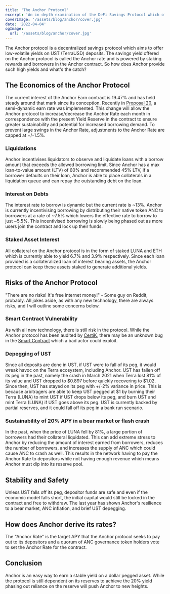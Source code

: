```yaml
---
title: 'The Anchor Protocol'
excerpt: 'An in depth examination of the DeFi Savings Protocol which offers up to 20% APY on UST.'
coverImage: '/assets/blog/anchor/cover.jpg'
date: '2022-04-04'
ogImage:
  url: '/assets/blog/anchor/cover.jpg'
---
```


The Anchor protocol is a decentralized savings protocol which aims to offer low-volatile yields on UST (TerraUSD) deposits.  The savings yield offered on the Anchor protocol is called the Anchor rate and is powered by staking rewards and borrowers in the Anchor contract.  So how does Anchor provide such high yields and what's the catch?

## The Economics of the Anchor Protocol
The current interest of the Anchor Earn contract is 19.47% and has held steady around that mark since its conception.  Recently in [Proposal 20](https://app.anchorprotocol.com/poll/20), a semi-dynamic earn rate was implemented. This change will allow the Anchor protocol to increase/decrease the Anchor Rate each month in correspondence with the present Yield Reserve in the contract to ensure greater sustainability and potential for increased borrowing demand. To prevent large swings in the Anchor Rate, adjustments to the Anchor Rate are capped at +/-1.5%.

### Liquidations
Anchor incentivises liquidators to observe and liquidate loans with a borrow amount that exceeds the allowed borrowing limit. Since Anchor has a max loan-to-value amount (LTV) of 60% and recommended 45% LTV, if a borrower defaults on their loan, Anchor is able to place collaterals in a liquidation queue and can repay the outstanding debt on the loan.

### Interest on Debts
The interest rate to borrow is dynamic but the current rate is ~13%.  Anchor is currently incentivising borrowing by distributing their native token ANC to borrowers at a rate of ~7.5% which lowers the effective rate to borrow to just ~5.5%. This incentivised borrowing is slowly being phased out as more users join the contract and lock up their funds.

### Staked Asset Interest
All collateral on the Anchor protocol is in the form of staked LUNA and ETH which is currently able to yield 6.7% and 3.9% respectively. Since each loan provided is a collateralized loan of interest bearing assets, the Anchor protocol can keep these assets staked to generate additional yields. 

## Risks of the Anchor Protocol
"There are no risks! It's free internet money!" - Some guy on Reddit, probably.  All jokes aside, as with any new technology, there are always risks, and I will outline some concerns below.

### Smart Contract Vulnerability
As with all new technology, there is still risk in the protocol.  While the Anchor protocol has been audited by [CertiK](https://www.certik.com/), there may be an unknown bug in the [Smart Contract](https://www.ibm.com/topics/smart-contracts) which a bad actor could exploit.

### Depegging of UST
Since all deposits are done in UST, if UST were to fall of its peg, it would wreak havoc on the Terra ecosystem, including Anchor.  UST has fallen off its peg in the past, namely the crash in March 2021 when Terra lost 81% of its value and UST dropped to $0.897 before quickly recovering to $1.02. Since then, UST has stayed on its peg with +/-2% variance in price.  This is because arbitragers are able to keep UST pegged at $1 by burning their Terra (LUNA) to mint UST if UST drops below its peg, and burn UST and mint Terra (LUNA) if UST goes above its peg.  UST is currently backed by partial reserves, and it could fall off its peg in a bank run scenario.

### Sustainability of 20% APY in a bear market or flash crash
In the past, when the price of LUNA fell by 81%, a large portion of borrowers had their collateral liquidated.  This can add extreme stress to Anchor by reducing the amount of interest earned from borrowers, reduces the number of borrowers, and increases the supply of ANC which could cause ANC to crash as well. This results in the network having to pay the Anchor Rate to depositors while not having enough revenue which means Anchor must dip into its reserve pool.

## Stability and Safety
Unless UST falls off its peg, depositor funds are safe and even if the economic model falls short, the initial capital would still be locked in the contract and free to withdraw. The last year has shown Anchor's resilience to a bear market, ANC inflation, and brief UST depegging.

## How does Anchor derive its rates?
The "Anchor Rate" is the target APY that the Anchor protocol seeks to pay out to its depositors and a quorum of ANC governance token holders vote to set the Anchor Rate for the contract.

## Conclusion
Anchor is an easy way to earn a stable yield on a dollar pegged asset.  While the protocol is still dependent on its reserves to achieve the 20% yield phasing out reliance on the reserve will push Anchor to new heights.